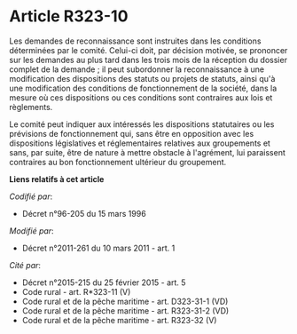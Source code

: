 # Article R323-10

Les demandes de reconnaissance sont instruites dans les conditions déterminées par le comité. Celui-ci doit, par décision
motivée, se prononcer sur les demandes au plus tard dans les trois mois de la réception du dossier complet de la demande ; il
peut subordonner la reconnaissance à une modification des dispositions des statuts ou projets de statuts, ainsi qu'à une
modification des conditions de fonctionnement de la société, dans la mesure où ces dispositions ou ces conditions sont
contraires aux lois et règlements. 

Le comité peut indiquer aux intéressés les dispositions statutaires ou les prévisions de fonctionnement qui, sans être en
opposition avec les dispositions législatives et réglementaires relatives aux groupements et sans, par suite, être de nature
à mettre obstacle à l'agrément, lui paraissent contraires au bon fonctionnement ultérieur du groupement.

**Liens relatifs à cet article**

_Codifié par_:

  - Décret n°96-205 du 15 mars 1996

_Modifié par_:

  - Décret n°2011-261 du 10 mars 2011 - art. 1

_Cité par_:

  - Décret n°2015-215 du 25 février 2015 - art. 5
  - Code rural - art. R*323-11 (V)
  - Code rural et de la pêche maritime - art. D323-31-1 (VD)
  - Code rural et de la pêche maritime - art. R323-31-2 (VD)
  - Code rural et de la pêche maritime - art. R323-32 (V)
